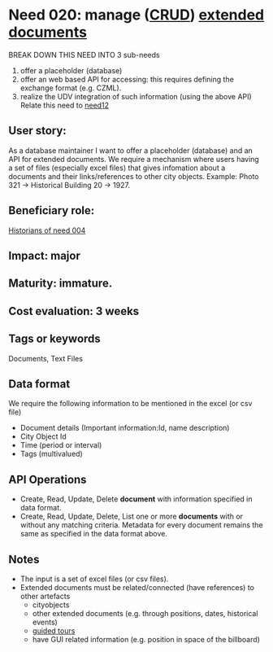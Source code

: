 # Need 020: manage ([CRUD](https://en.wikipedia.org/wiki/Create,_read,_update_and_delete)) [extended documents](https://github.com/MEPP-team/RICT/blob/master/Doc/Devel/Needs/Definitions.md#extended-document) 

BREAK DOWN THIS NEED INTO 3 sub-needs
 1. offer a placeholder (database)
 2. offer an web based API for accessing: this requires defining the exchange format (e.g. CZML).
 3. realize the UDV integration of such information (using the above API)
 Relate this need to [need12](https://github.com/MEPP-team/RICT/blob/master/Doc/Devel/Needs/Need012.md)


## User story:
As a database maintainer I want to offer a placeholder (database) and an API for extended documents. We require a mechanism where users having a set of files (especially excel files) that gives infomation about a documents and their links/references to other city objects. Example: Photo 321 -> Historical Building 20 -> 1927. 

## Beneficiary role:
[Historians of need 004](https://github.com/MEPP-team/RICT/blob/master/Doc/Devel/Needs/Need004.md)

## Impact: major

## Maturity: immature.

## Cost evaluation: 3 weeks

## Tags or keywords
Documents, Text Files

## Data format
We require the following information to be mentioned in the excel (or csv file)
* Document details (Important information:Id, name description)
* City Object Id
* Time (period or interval)
* Tags (multivalued)

## API Operations
* Create, Read, Update, Delete **document** with information specified in data format.
* Create, Read, Update, Delete, List one or more **documents** with or without any matching criteria. Metadata for every document remains the same as specified in the data format above.

## Notes
 * The input is a set of excel files (or csv files).
 * Extended documents must be related/connected (have references) to other artefacts
    - cityobjects
    - other extended documents (e.g. through positions, dates, historical events)
    - [guided tours](https://github.com/MEPP-team/RICT/blob/master/Doc/Devel/Needs/Definitions.md#guided-tour)
    - have GUI related information (e.g. position in space of the billboard) 
